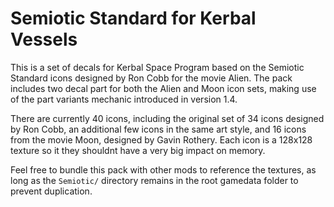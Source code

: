 # Semiotic Standard for Kerbal Vessels

This is a set of decals for Kerbal Space Program based on the Semiotic Standard icons designed by Ron Cobb for the movie Alien. 
The pack includes two decal part for both the Alien and Moon icon sets, making use of the part variants mechanic introduced
in version 1.4. 

There are currently 40 icons, including the original set of 34 icons designed by Ron Cobb, an additional few
icons in the same art style, and 16 icons from the movie Moon, designed by Gavin Rothery. Each icon is a 128x128 texture so it
they shouldnt have a very big impact on memory.

Feel free to bundle this pack with other mods to reference the textures, as long as the `Semiotic/` directory remains in the 
root gamedata folder to prevent duplication. 
